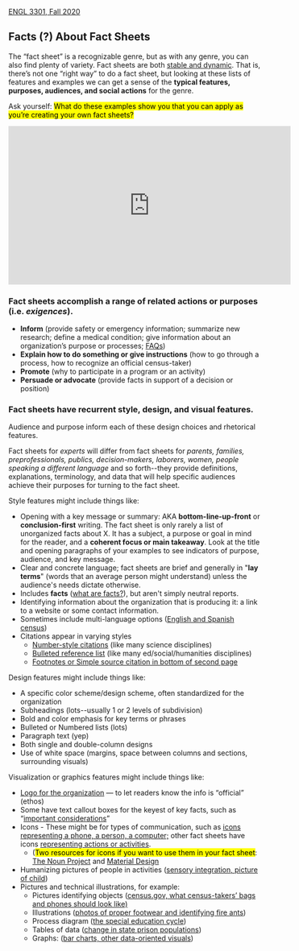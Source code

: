 [ENGL 3301, Fall 2020](../calendar.html)

## Facts (?) About Fact Sheets

The “fact sheet” is a recognizable genre, but as with any genre, you can also find plenty of variety. Fact sheets are both [stable and dynamic](https://openenglishatslcc.pressbooks.com/chapter/on-genre/#3). That is, there’s not one “right way” to do a fact sheet, but looking at these lists of features and examples we can get a sense of the **typical features, purposes, audiences, and social actions** for the genre.

Ask yourself: <mark>What do these examples show you that you can apply as you’re creating your own fact sheets?</mark>


<iframe width="560" height="315" src="https://www.youtube.com/embed/5GQiYSGJMkI" frameborder="0" allow="accelerometer; autoplay; clipboard-write; encrypted-media; gyroscope; picture-in-picture" allowfullscreen></iframe>

### Fact sheets accomplish a range of related actions or purposes (i.e. _exigences_).
- **Inform** (provide safety or emergency information; summarize new research; define a medical condition; give information about an organization’s purpose or processes; [FAQs](https://www.dhs.gov/news/2018/11/01/myth-vs-fact-caravan))
- **Explain how to do something or give instructions** (how to go through a process, how to recognize an official census-taker)
- **Promote** (why to participate in a program or an activity)
- **Persuade or advocate** (provide facts in support of a decision or position)

### Fact sheets have recurrent style, design, and visual features.

Audience and purpose inform each of these design choices and rhetorical features.

Fact sheets for *experts* will differ from fact sheets for *parents, families, preprofessionals, publics, decision-makers, laborers, women, people speaking a different language* and so forth--they provide definitions, explanations, terminology, and data that will help specific audiences achieve their purposes for turning to the fact sheet.

Style features might include things like:

 - Opening with a key message or summary: AKA **bottom-line-up-front** or **conclusion-first** writing. The fact sheet is only rarely a list of unorganized facts about X. It has a subject, a purpose or goal in mind for the reader, and a **coherent focus or main takeaway**. Look at the title and opening paragraphs of your examples to see indicators of purpose, audience, and key message.
 - Clear and concrete language; fact sheets are brief and generally in "**lay terms**" (words that an average person might understand) unless the audience's needs dictate otherwise.
 - Includes **facts** ([what are facts?](https://writing.colostate.edu/guides/teaching/co300man/pop12d.cfm)), but aren't simply neutral reports.
 - Identifying information about the organization that is producing it: a link to a website or some contact information.
 - Sometimes include multi-language options ([English and Spanish census](https://www.census.gov/library/fact-sheets/2019/dec/respond-to-2020-census-spanish/respond-to-2020-census-english.html))
 - Citations appear in varying styles
      - [Number-style citations](https://www.aacnnursing.org/News-Information/Fact-Sheets/Nursing-Fact-Sheet) (like many science disciplines)
      - [Bulleted reference list](https://app.box.com/s/139h18adpfu8l18xl13gxwyf2nlk9hku) (like many ed/social/humanities disciplines)
      - [Footnotes or Simple source citation in bottom of second page](https://www.sentencingproject.org/wp-content/uploads/2016/02/US-Prison-Population-Trends-1999-2015.pdf)

Design features might include things like:

 - A specific color scheme/design scheme, often standardized for the organization
 - Subheadings (lots--usually 1 or 2 levels of subdivision)
 - Bold and color emphasis for key terms or phrases
 - Bulleted or Numbered lists (lots)
 - Paragraph text (yep)
 - Both single and double-column designs
 - Use of white space (margins, space between columns and sections, surrounding visuals)

Visualization or graphics features might include things like:

 - [Logo for the organization](logos) — to let readers know the info is “official” (ethos)
 - Some have text callout boxes for the keyest of key facts, such as “[important considerations](https://www.osha.gov/OshDoc/data_Hurricane_Facts/general_decontamination_fact.pdf)”
 -  Icons - These might be for types of communication, such as [icons  representing a phone, a person, a computer;](https://www.census.gov/library/fact-sheets/2019/dec/2020-census-accessible.html) other fact sheets have icons [representing actions or activities](https://health.gov/sites/default/files/2019-11/PAG_MYW_OlderAdults_FS.pdf).
    - (<mark>Two resources for icons if you want to use them in your fact sheet</mark>: [The Noun Project](https://thenounproject.com/) and [Material Design](https://material.io/resources/icons/?style=baseline)
 - Humanizing pictures of people in activities ([sensory integration, picture of child](https://www.aota.org/-/media/Corporate/Files/AboutOT/Professionals/WhatIsOT/CY/Fact-Sheets/FactSheet_SensoryIntegration.pdf))
 - Pictures and technical illustrations, for example:
    - Pictures identifying objects ([census.gov, what census-takers’ bags and phones should look like)](https://www.census.gov/library/fact-sheets/2020/dec/how-to-identify-a-census-taker.html)
    - Illustrations ([photos of proper footwear and identifying fire ants](https://www.osha.gov/OshDoc/data_Hurricane_Facts/fire_ants.pdf))
    - Process diagram ([the special education cycle](https://app.box.com/s/139h18adpfu8l18xl13gxwyf2nlk9hku))
    - Tables of data ([change in state prison populations](https://www.sentencingproject.org/wp-content/uploads/2016/02/US-Prison-Population-Trends-1999-2015.pdf))
    - Graphs: ([bar charts, other data-oriented visuals](https://criminaljustice.cityofnewyork.us/wp-content/uploads/2020/09/Supervised-Release-Annual-Scorecard-2019_September-2020.pdf))
